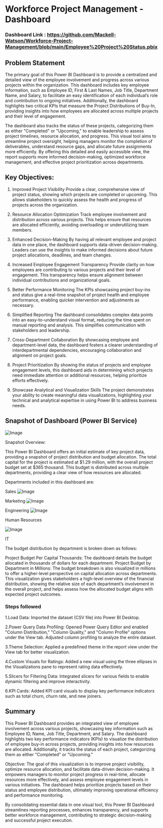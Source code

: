  # Workforce Project Management - Dashboard

### Dashboard Link : https://github.com/Mackell-Watson/Workforce-Project-Management/blob/main/Employee%20Project%20Status.pbix

## Problem Statement
The primary goal of this Power BI Dashboard is to provide a centralized and detailed view of the employee involvement and progress across various projects within the organization. This dashboard includes key employee information, such as Employee ID, First & Last Names, Job Title, Department Name, and Salary, to facilitate an easy identification of each individual’s role and contribution to ongoing initiatives. Additionally, the dashboard highlights two critical KPIs that measure the Project Distributions of Buy-In, providing insights into how employees are allocated across multiple projects and their level of engagement.

The dashboard also tracks the status of these projects, categorizing them as either "Completed" or "Upcoming," to enable leadership to assess project timelines, resource allocation, and progress. This visual tool aims to streamline project oversight, helping managers monitor the completion of deliverables, understand resource gaps, and allocate future assignments more efficiently. By offering this detailed and easily accessible view, the report supports more informed decision-making, optimized workforce management, and effective project prioritization across departments.



## Key Objectives:

1. Improved Project Visibility
Provide a clear, comprehensive view of project status, showing which projects are completed or upcoming. This allows stakeholders to quickly assess the health and progress of projects across the organization.

2. Resource Allocation Optimization
Track employee involvement and distribution across various projects. This helps ensure that resources are allocated efficiently, avoiding overloading or underutilizing team members.

3. Enhanced Decision-Making
By having all relevant employee and project data in one place, the dashboard supports data-driven decision-making. Leaders can use the insights to make informed decisions about future project allocations, deadlines, and team changes.

4. Increased Employee Engagement Transparency
Provide clarity on how employees are contributing to various projects and their level of engagement. This transparency helps ensure alignment between individual contributions and organizational goals.

5. Better Performance Monitoring
The KPIs showcasing project buy-ins and status give a real-time snapshot of project health and employee performance, enabling quicker intervention and adjustments as necessary.

6. Simplified Reporting
The dashboard consolidates complex data points into an easy-to-understand visual format, reducing the time spent on manual reporting and analysis. This simplifies communication with stakeholders and leadership.

7. Cross-Department Collaboration
By showcasing employee and department-level data, the dashboard fosters a clearer understanding of interdepartmental dependencies, encouraging collaboration and alignment on project goals.

8. Project Prioritization
By showing the status of projects and employee engagement levels, this dashboard aids in determining which projects need immediate attention or additional resources, helping prioritize efforts effectively.

9. Showcase Analytical and Visualization Skills
The project demonstrates your ability to create meaningful data visualizations, highlighting your technical and analytical expertise in using Power BI to address business needs.

## Snapshot of Dashboard (Power BI Service)

![Image](https://github.com/user-attachments/assets/5c14efab-65d7-4a8b-be29-34212782e3f3)

Snapshot Overview:

This Power BI Dashboard offers an initial estimate of key project data, providing a snapshot of project distribution and budget allocation. The total capital for the project is estimated at $1.29 million, with the overall project budget set at $365 thousand. This budget is distributed across multiple departments, providing a clear view of how resources are allocated.

Departments included in this dashboard are:

Sales
![Image](https://github.com/user-attachments/assets/5555fa95-5b29-4056-ae1c-a52b295ff4f8)

Marketing
![Image](https://github.com/user-attachments/assets/c0c4d8af-7b4e-4e23-ae9c-5a8abc2a1880)


Engineering
![Image](https://github.com/user-attachments/assets/8dad7efb-d61a-4af0-9840-55ffadfe03bd)

Human Resources

![Image](https://github.com/user-attachments/assets/5e1d0f4d-7f6f-4d3b-b0ab-5fe919db2586)

IT

The budget distribution by department is broken down as follows:

Project Budget Per Capital Thousands: The dashboard details the budget allocated in thousands of dollars for each department.
Project Budget by Department in Millions: The budget breakdown is also visualized in millions to offer a higher-level perspective on capital allocation across departments.
This visualization gives stakeholders a high-level overview of the financial distribution, showing the relative size of each department’s involvement in the overall project, and helps assess how the allocated budget aligns with expected project outcomes.

### Steps followed 

1.Load Data: Imported the dataset (CSV file) into Power BI Desktop.

2.Power Query Data Profiling: Opened Power Query Editor and enabled "Column Distribution," "Column Quality," and "Column Profile" options under the View tab. Adjusted column profiling to analyze the entire dataset.

3.Theme Selection: Applied a predefined theme in the report view under the View tab for better visualization.

4.Custom Visuals for Ratings: Added a new visual using the three ellipses in the Visualizations pane to represent rating data effectively.

5.Slicers for Filtering Data: Integrated slicers for various fields to enable dynamic filtering and improve interactivity.

6.KPI Cards: Added KPI card visuals to display key performance indicators such as total churn, churn rate, and new joiners.

## Summary
This Power BI Dashboard provides an integrated view of employee involvement across various projects, showcasing key information such as Employee ID, Name, Job Title, Department, and Salary. The dashboard highlights two key performance indicators (KPIs) to visualize the distribution of employee buy-in across projects, providing insights into how resources are allocated. Additionally, it tracks the status of each project, categorizing them as either "Completed" or "Upcoming."

Objective: The goal of this visualization is to improve project visibility, optimize resource allocation, and facilitate data-driven decision-making. It empowers managers to monitor project progress in real-time, allocate resources more effectively, and assess employee engagement levels in various initiatives. The dashboard helps prioritize projects based on their status and employee distribution, ultimately improving operational efficiency and performance monitoring.

By consolidating essential data in one visual tool, this Power BI Dashboard streamlines reporting processes, enhances transparency, and supports better workforce management, contributing to strategic decision-making and successful project execution.
  
